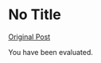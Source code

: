 # No Title

[Original Post](https://discourse.onlinedegree.iitm.ac.in/t/169029/424)

<p>You have been evaluated.</p>